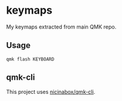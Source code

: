 # keymaps

My keymaps extracted from main QMK repo.

## Usage

    qmk flash KEYBOARD


## qmk-cli

This project uses [nicinabox/qmk-cli](https://github.com/nicinabox/qmk-cli).

